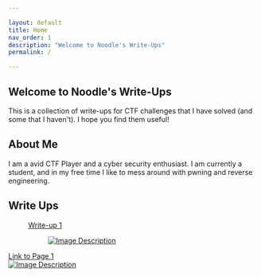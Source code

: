 ```yaml
---

layout: default
title: Home
nav_order: 1
description: "Welcome to Noodle's Write-Ups"
permalink: /

---
```



## Welcome to Noodle's Write-Ups

This is a collection of write-ups for CTF challenges that I have solved (and some that I haven't). I hope you find them useful!

## About Me

I am a avid CTF Player and a cyber security enthusiast. I am currently a student, and in my free time I like to mess around with pwning and reverse engineering.

## Write Ups

<!-- Link Box 1 -->
<figure class="link-box">
    <a href="page1.md">
        Write-up 1
        <figure class="image-container">
            <img src="noodlekid.github.io/Images/how-it-works.png" alt="Image Description">
        </figure>
    </a>
</figure>
<div class="link-box">
    <a href="page1.html">
        Link to Page 1
        <div class="image-container">
            <img src="path/to/image.jpg" alt="Image Description">
        </div>
    </a>
</div>

<!-- Add more link boxes as needed -->
